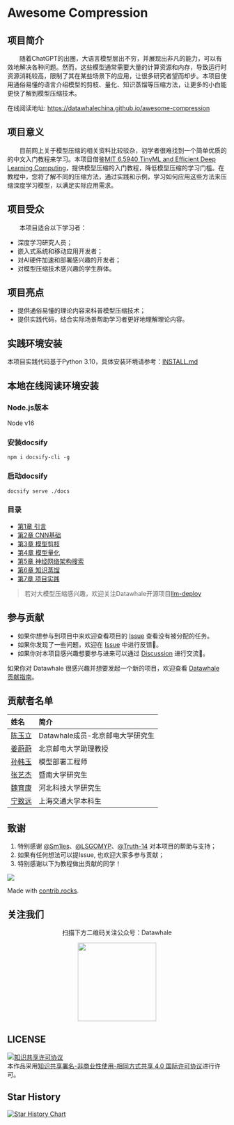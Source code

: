 # Awesome Compression


## 项目简介

&emsp;&emsp;随着ChatGPT的出圈，大语言模型层出不穷，并展现出非凡的能力，可以有效地解决各种问题。然而，这些模型通常需要大量的计算资源和内存，导致运行时资源消耗较高，限制了其在某些场景下的应用，让很多研究者望而却步。本项目使用通俗易懂的语言介绍模型的剪枝、量化、知识蒸馏等压缩方法，让更多的小白能更快了解到模型压缩技术。

在线阅读地址: https://datawhalechina.github.io/awesome-compression


## 项目意义

&emsp;&emsp;目前网上关于模型压缩的相关资料比较驳杂，初学者很难找到一个简单优质的的中文入门教程来学习。本项目借鉴[MIT 6.5940 TinyML and Efficient Deep Learning Computing](https://hanlab.mit.edu/courses/2023-fall-65940)，提供模型压缩的入门教程，降低模型压缩的学习门槛。在教程中，您将了解不同的压缩方法，通过实践和示例，学习如何应用这些方法来压缩深度学习模型，以满足实际应用需求。


## 项目受众

&emsp;&emsp;本项目适合以下学习者：

- 深度学习研究人员；
- 嵌入式系统和移动应用开发者；
- 对AI硬件加速和部署感兴趣的开发者；
- 对模型压缩技术感兴趣的学生群体。

## 项目亮点

- 提供通俗易懂的理论内容来科普模型压缩技术；
- 提供实践代码，结合实际场景帮助学习者更好地理解理论内容。

## 实践环境安装

本项目实践代码基于Python 3.10，具体安装环境请参考：[INSTALL.md](./docs/notebook/INSTALL.md)

## 本地在线阅读环境安装
### Node.js版本

Node v16

### 安装docsify
```shell
npm i docsify-cli -g
```


### 启动docsify
```shell
docsify serve ./docs
```

### 目录

- [第1章 引言](https://datawhalechina.github.io/awesome-compression/#/ch01/ch01)
- [第2章 CNN基础](https://datawhalechina.github.io/awesome-compression/#/ch02/ch02)
- [第3章 模型剪枝](https://datawhalechina.github.io/awesome-compression/#/ch03/ch03)
- [第4章 模型量化](https://datawhalechina.github.io/awesome-compression/#/ch04/ch04)
- [第5章 神经网络架构搜索](https://datawhalechina.github.io/awesome-compression/#/ch05/ch05)
- [第6章 知识蒸馏](https://datawhalechina.github.io/awesome-compression/#/ch06/ch06)
- [第7章 项目实践](https://datawhalechina.github.io/awesome-compression/#/ch07/ch07)

> 若对大模型压缩感兴趣，欢迎关注Datawhale开源项目[llm-deploy](https://datawhalechina.github.io/llm-deploy)

## 参与贡献

- 如果你想参与到项目中来欢迎查看项目的 [Issue]() 查看没有被分配的任务。
- 如果你发现了一些问题，欢迎在 [Issue]() 中进行反馈🐛。
- 如果你对本项目感兴趣想要参与进来可以通过 [Discussion]() 进行交流💬。

如果你对 Datawhale 很感兴趣并想要发起一个新的项目，欢迎查看 [Datawhale 贡献指南](https://github.com/datawhalechina/DOPMC#%E4%B8%BA-datawhale-%E5%81%9A%E5%87%BA%E8%B4%A1%E7%8C%AE)。

## 贡献者名单

| 姓名 |  简介 |
| :----| :---- |
| [陈玉立](https://github.com/ironartisan)  | Datawhale成员-北京邮电大学研究生 |
| [姜蔚蔚](https://jwwthu.github.io) |  北京邮电大学助理教授 |
| [孙韩玉](https://github.com/sunhanyu714) |  模型部署工程师 |
| [张艺杰](https://github.com/Wings236) |  暨南大学研究生 |
| [魏育康](https://github.com/JinYu1998)    | 河北科技大学研究生 |
| [宁致远](https://github.com/telegraph-pole-head)| 上海交通大学本科生 |

## 致谢

1. 特别感谢 [@Sm1les](https://github.com/Sm1les)、[@LSGOMYP](https://github.com/LSGOMYP)、[@Truth-14](https://github.com/Truth-14) 对本项目的帮助与支持；
2. 如果有任何想法可以提Issue, 也欢迎大家多参与贡献；
3. 特别感谢以下为教程做出贡献的同学！

<a href="https://datawhalechina.github.io/awesome-compression/graphs/contributors">
  <img src="https://contrib.rocks/image?repo=datawhalechina/awesome-compression" />
</a>

Made with [contrib.rocks](https://contrib.rocks).




## 关注我们

<div align=center>
<p>扫描下方二维码关注公众号：Datawhale</p>
<img src="https://raw.githubusercontent.com/datawhalechina/pumpkin-book/master/res/qrcode.jpeg" width = "180" height = "180">
</div>

## LICENSE

<a rel="license" href="http://creativecommons.org/licenses/by-nc-sa/4.0/"><img alt="知识共享许可协议" style="border-width:0" src="https://img.shields.io/badge/license-CC%20BY--NC--SA%204.0-lightgrey" /></a><br />本作品采用<a rel="license" href="http://creativecommons.org/licenses/by-nc-sa/4.0/">知识共享署名-非商业性使用-相同方式共享 4.0 国际许可协议</a>进行许可。

## Star History

[![Star History Chart](https://api.star-history.com/svg?repos=datawhalechina/awesome-compression&type=Date)](https://star-history.com/#datawhalechina/awesome-compression)  
